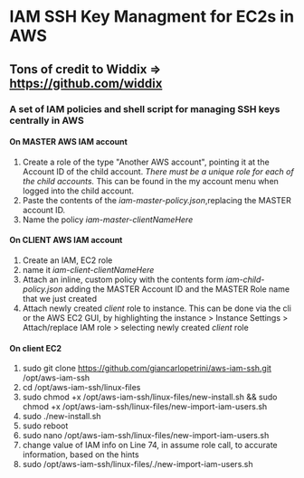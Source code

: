 # IAM SSH Key Managment for EC2s in AWS

## Tons of credit to Widdix => https://github.com/widdix

### A set of IAM policies and shell script for managing SSH keys centrally in AWS

#### On MASTER AWS IAM account
1. Create a role of the type "Another AWS account", pointing it at the Account ID of the child account. _There must be a unique role for each of the child accounts._ This can be found in the my account menu when logged into the child account.
2. Paste the contents of the _iam-master-policy.json_,replacing the MASTER account ID.
3. Name the policy _iam-master-clientNameHere_

#### On CLIENT AWS IAM account
1. Create an IAM, EC2 role
2. name it _iam-client-clientNameHere_
3. Attach an inline, custom policy with the contents form _iam-child-policy.json_ adding the MASTER Account ID and the MASTER Role name that we just created
4. Attach newly created _client_ role to instance. This can be done via the cli or the AWS EC2 GUI, by highlighting the instance > Instance Settings > Attach/replace IAM role > selecting newly created _client_ role

#### On client EC2
1. sudo git clone https://github.com/giancarlopetrini/aws-iam-ssh.git /opt/aws-iam-ssh
2. cd /opt/aws-iam-ssh/linux-files
3. sudo chmod +x /opt/aws-iam-ssh/linux-files/new-install.sh && sudo chmod +x /opt/aws-iam-ssh/linux-files/new-import-iam-users.sh
4. sudo ./new-install.sh
5. sudo reboot
6. sudo nano /opt/aws-iam-ssh/linux-files/new-import-iam-users.sh
7. change value of IAM info on Line 74, in assume role call, to accurate information, based on the hints
8. sudo /opt/aws-iam-ssh/linux-files/./new-import-iam-users.sh

